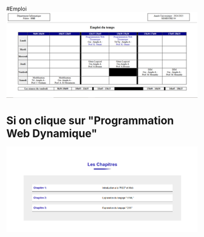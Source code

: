 #Emploi
![Emploi](image/index.png)
# Si on clique sur "Programmation Web Dynamique"
![Emploi](image/cCour.png)
